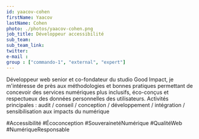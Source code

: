 ```yaml
---
id: yaacov-cohen
firstName: Yaacov
lastName: Cohen
photo: ./photos/yaacov-cohen.png
job_title: Développeur accessibilité
sub_team: 
sub_team_link:
twitter:
e-mail :
group : ["commando-1", "external", "expert"]
---
```


Développeur web senior et co-fondateur du studio Good Impact, je m'intéresse de près aux méthodologies et bonnes pratiques permettant de concevoir des services numériques plus inclusifs, éco-conçus et respectueux des données personnelles des utilisateurs.
Activités principales : audit / conseil / conception / développement / intégration / sensibilisation aux impacts du numérique

#Accessibilité #Écoconception #SouverainetéNumérique #QualitéWeb #NumériqueResponsable
